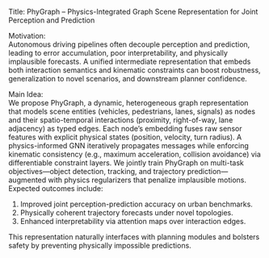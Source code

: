 Title: PhyGraph – Physics-Integrated Graph Scene Representation for Joint Perception and Prediction  

Motivation:  
Autonomous driving pipelines often decouple perception and prediction, leading to error accumulation, poor interpretability, and physically implausible forecasts. A unified intermediate representation that embeds both interaction semantics and kinematic constraints can boost robustness, generalization to novel scenarios, and downstream planner confidence.  

Main Idea:  
We propose PhyGraph, a dynamic, heterogeneous graph representation that models scene entities (vehicles, pedestrians, lanes, signals) as nodes and their spatio-temporal interactions (proximity, right-of-way, lane adjacency) as typed edges. Each node’s embedding fuses raw sensor features with explicit physical states (position, velocity, turn radius). A physics-informed GNN iteratively propagates messages while enforcing kinematic consistency (e.g., maximum acceleration, collision avoidance) via differentiable constraint layers. We jointly train PhyGraph on multi-task objectives—object detection, tracking, and trajectory prediction—augmented with physics regularizers that penalize implausible motions. Expected outcomes include:  
1. Improved joint perception-prediction accuracy on urban benchmarks.  
2. Physically coherent trajectory forecasts under novel topologies.  
3. Enhanced interpretability via attention maps over interaction edges.  

This representation naturally interfaces with planning modules and bolsters safety by preventing physically impossible predictions.
